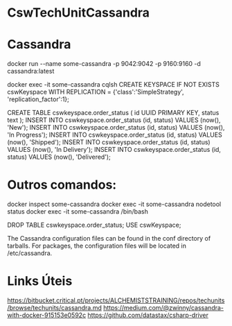 # CswTechUnitCassandra

# Cassandra

docker run --name some-cassandra -p 9042:9042 -p 9160:9160 -d cassandra:latest 

docker exec -it some-cassandra cqlsh
CREATE KEYSPACE IF NOT EXISTS cswKeyspace WITH REPLICATION = {'class':'SimpleStrategy', 'replication_factor':1};

CREATE TABLE cswkeyspace.order_status ( id UUID PRIMARY KEY, status text );
INSERT INTO cswkeyspace.order_status (id, status) VALUES (now(), 'New');
INSERT INTO cswkeyspace.order_status (id, status) VALUES (now(), 'In Progress');
INSERT INTO cswkeyspace.order_status (id, status) VALUES (now(), 'Shipped');
INSERT INTO cswkeyspace.order_status (id, status) VALUES (now(), 'In Delivery');
INSERT INTO cswkeyspace.order_status (id, status) VALUES (now(), 'Delivered');


# Outros comandos:
docker inspect some-cassandra
docker exec -it some-cassandra nodetool status
docker exec -it some-cassandra /bin/bash

DROP TABLE cswkeyspace.order_status;
USE cswKeyspace;

The Cassandra configuration files can be found in the conf directory of tarballs. For packages, the configuration files will be located in /etc/cassandra.

# Links Úteis
https://bitbucket.critical.pt/projects/ALCHEMISTSTRAINING/repos/techunits/browse/techunits/cassandra.md
https://medium.com/@zwinny/cassandra-with-docker-915153e0592c
https://github.com/datastax/csharp-driver
